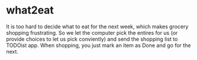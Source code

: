 # what2eat
It is too hard to decide what to eat for the next week, which makes grocery shopping frustrating. So we let the computer pick the entires for us (or provide choices to let us pick conviently) and send the shopping list to TODOist app. When shopping, you just mark an item as Done and go for the next.

